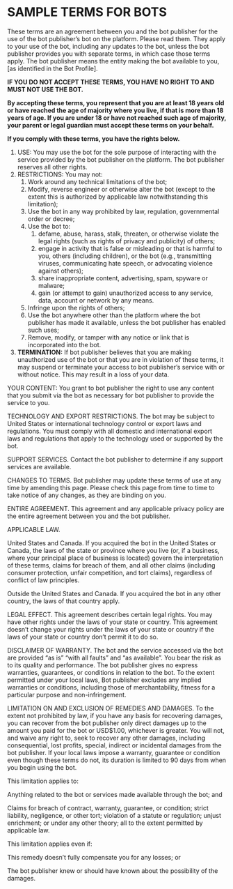 # SAMPLE TERMS FOR BOTS

These terms are an agreement between you and the bot publisher for the use of the bot publisher’s bot on the platform. Please read them. They apply to your use of the bot, including any updates to the bot, unless the bot publisher provides you with separate terms, in which case those terms apply. The bot publisher means the entity making the bot available to you, [as identified in the Bot Profile].

**IF YOU DO NOT ACCEPT THESE TERMS, YOU HAVE NO RIGHT TO AND MUST NOT USE THE BOT.**

**By accepting these terms, you represent that you are at least 18 years old or have reached the age of majority where you live, if that is more than 18 years of age. If you are under 18 or have not reached such age of majority, your parent or legal guardian must accept these terms on your behalf.**

**If you comply with these terms, you have the rights below.**

1. USE: You may use the bot for the sole purpose of interacting with the service provided by the bot publisher on the platform. The bot publisher reserves all other rights.
2. RESTRICTIONS: You may not:
    1. Work around any technical limitations of the bot;
    2. Modify, reverse engineer or otherwise alter the bot (except to the extent this is authorized by applicable law notwithstanding this limitation);
    3. Use the bot in any way prohibited by law, regulation, governmental order or decree;
    4. Use the bot to:
        1. defame, abuse, harass, stalk, threaten, or otherwise violate the legal rights (such as rights of privacy and publicity) of others;
        2. engage in activity that is false or misleading or that is harmful to you, others (including children), or the bot (e.g., transmitting viruses, communicating hate speech, or advocating violence against others);
        3. share inappropriate content, advertising, spam, spyware or malware;
        4. gain (or attempt to gain) unauthorized access to any service, data, account or network by any means.
    5. Infringe upon the rights of others;
    6. Use the bot anywhere other than the platform where the bot publisher has made it available, unless the bot publisher has enabled such uses;
    7. Remove, modify, or tamper with any notice or link that is incorporated into the bot.
3. **TERMINATION:** If bot publisher believes that you are making unauthorized use of the bot or that you are in violation of these terms, it may suspend or terminate your access to bot publisher’s service with or without notice. This may result in a loss of your data.

YOUR CONTENT: You grant to bot publisher the right to use any content that you submit via the bot as necessary for bot publisher to provide the service to you.

TECHNOLOGY AND EXPORT RESTRICTIONS. The bot may be subject to United States or international technology control or export laws and regulations. You must comply with all domestic and international export laws and regulations that apply to the technology used or supported by the bot.

SUPPORT SERVICES. Contact the bot publisher to determine if any support services are available.

CHANGES TO TERMS. Bot publisher may update these terms of use at any time by amending this page. Please check this page from time to time to take notice of any changes, as they are binding on you.

ENTIRE AGREEMENT. This agreement and any applicable privacy policy are the entire agreement between you and the bot publisher.

APPLICABLE LAW.

United States and Canada. If you acquired the bot in the United States or Canada, the laws of the state or province where you live (or, if a business, where your principal place of business is located) govern the interpretation of these terms, claims for breach of them, and all other claims (including consumer protection, unfair competition, and tort claims), regardless of conflict of law principles.

Outside the United States and Canada. If you acquired the bot in any other country, the laws of that country apply.

LEGAL EFFECT. This agreement describes certain legal rights. You may have other rights under the laws of your state or country. This agreement doesn’t change your rights under the laws of your state or country if the laws of your state or country don’t permit it to do so.

DISCLAIMER OF WARRANTY. The bot and the service accessed via the bot are provided “as is” “with all faults” and “as available”. You bear the risk as to its quality and performance. The bot publisher gives no express warranties, guarantees, or conditions in relation to the bot. To the extent permitted under your local laws, Bot publisher excludes any implied warranties or conditions, including those of merchantability, fitness for a particular purpose and non-infringement.

LIMITATION ON AND EXCLUSION OF REMEDIES AND DAMAGES. To the extent not prohibited by law, if you have any basis for recovering damages, you can recover from the bot publisher only direct damages up to the amount you paid for the bot or USD$1.00, whichever is greater. You will not, and waive any right to, seek to recover any other damages, including consequential, lost profits, special, indirect or incidental damages from the bot publisher. If your local laws impose a warranty, guarantee or condition even though these terms do not, its duration is limited to 90 days from when you begin using the bot.

This limitation applies to:

Anything related to the bot or services made available through the bot; and

Claims for breach of contract, warranty, guarantee, or condition; strict liability, negligence, or other tort; violation of a statute or regulation; unjust enrichment; or under any other theory; all to the extent permitted by applicable law.

This limitation applies even if:

This remedy doesn’t fully compensate you for any losses; or

The bot publisher knew or should have known about the possibility of the damages.